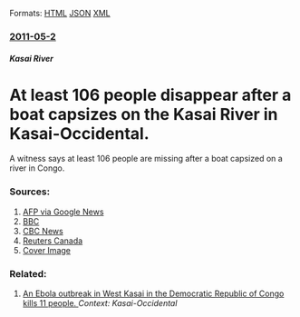 
Formats: [HTML](/news/2011/05/2/at-least-106-people-disappear-after-a-boat-capsizes-on-the-kasai-river-in-kasai-occidental.html)  [JSON](/news/2011/05/2/at-least-106-people-disappear-after-a-boat-capsizes-on-the-kasai-river-in-kasai-occidental.json)  [XML](/news/2011/05/2/at-least-106-people-disappear-after-a-boat-capsizes-on-the-kasai-river-in-kasai-occidental.xml)  

### [2011-05-2](/news/2011/05/2/index.md)

##### Kasai River
# At least 106 people disappear after a boat capsizes on the Kasai River in Kasai-Occidental. 

A witness says at least 106 people are missing after a boat capsized on a river in Congo. 


### Sources:

1. [AFP via Google News](http://www.google.com/hostednews/afp/article/ALeqM5ggvz-XIePw7KQvtwFtn7RvSQ8Yeg?docId=CNG.4ec0d644f5638e40f182b6d39cbee4b3.4e1)
2. [BBC](http://www.bbc.co.uk/news/world-africa-13262182)
3. [CBC News](http://www.cbc.ca/news/world/story/2011/05/02/congo-boat-capsizes.html)
4. [Reuters Canada](http://ca.reuters.com/article/topNews/idCATRE74164L20110502)
4. [Cover Image](https://i.cbc.ca/1.1952831.1381385874!/httpImage/image.jpg_gen/derivatives/16x9_1180/hi-congo-852-cp-rtxkgkx2.jpg)

### Related:

1. [ An Ebola outbreak in West Kasai in the Democratic Republic of Congo kills 11 people. ](/news/2008/12/29/an-ebola-outbreak-in-west-kasai-in-the-democratic-republic-of-congo-kills-11-people.md) _Context: Kasai-Occidental_
